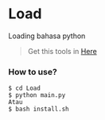 # Load
Loading bahasa python

> Get this tools in [Here](https://github.com/Mr-Gabut/Load)

### How to use?
```
$ cd Load
$ python main.py
Atau
$ bash install.sh
```


